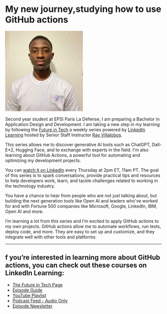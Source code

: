 # My new journey,studying how to use GitHub actions

<img src="images/me_new.jpg" width="250">

Second year student at EPSI Paris La Défense, I am preparing a Bachelor in Application Design and Development. I am taking a new step in my learning by following the [Future in Tech](https://go.raybo.org/tfit) a weekly series powered by [LinkedIn Learning](https://www.linkedin.com/learning/) hosted by Senior Staff Instructor [Ray Villalobos](https://www.linkedin.com/in/planetoftheweb).

This series allows me to discover generative AI tools such as ChatGPT, Dall-E*2, Hugging Face, and to exchange with experts in the field. I'm also learning about GitHub Actions, a powerful tool for automating and optimizing my development projects.

You can [watch it on LinkedIn](https://go.raybo.org/tfit-episodes) every Thursday at 2pm ET, 11am PT. The goal of this series is to spark conversations, provide practical tips and resources to help developers work, learn, and tackle challenges related to working in the technology industry.

You have a chance to hear from people who are not just talking about, but building the next generation tools like Open AI and leaders who've worked for and with Fortune 500 companies like Microsoft, Google, LinkedIn,  IBM,  Open AI and more.

I’m learning a lot from this series and I’m excited to apply GitHub actions to my own projects. GitHub actions allow me to automate workflows, run tests, deploy code, and more. They are easy to set up and customize, and they integrate well with other tools and platforms.


---
## f you’re interested in learning more about GitHub actions, you can check out these courses on LinkedIn Learning:
- [The Future in Tech Page](https://go.raybo.org/tfit)
- [Episode Guide](https://go.raybo.org/tfit-episodes)
- [YouTube Playlist](https://go.raybo.org/tfit-youtube)
- [Podcast Feed - Audio Only](https://go.raybo.org/tfit-feed-audio)
- [Episode Newsletter](https://go.raybo.org/tfit-newsletter)
